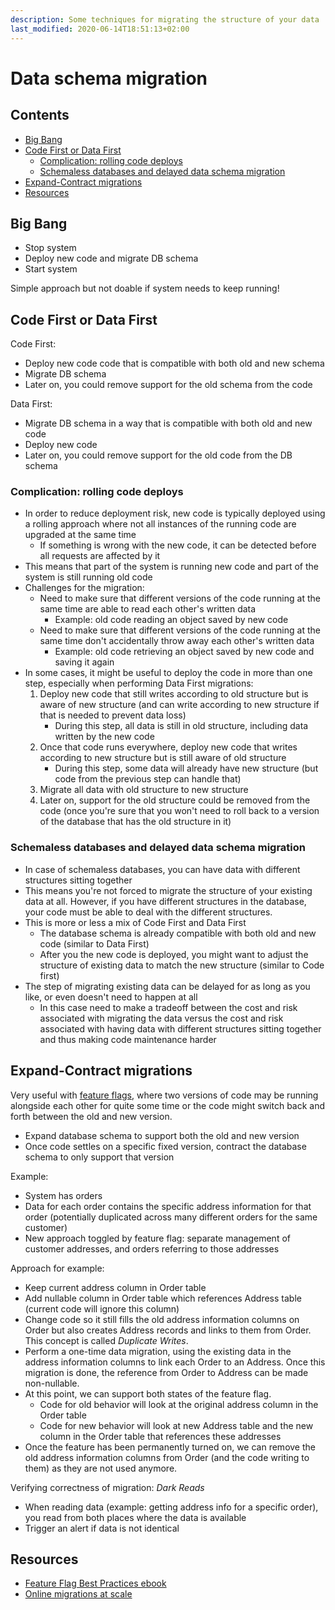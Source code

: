 ```yaml
---
description: Some techniques for migrating the structure of your data
last_modified: 2020-06-14T18:51:13+02:00
---
```


# Data schema migration

## Contents

-   [Big Bang](#big-bang)
-   [Code First or Data First](#code-first-or-data-first)
    -   [Complication: rolling code deploys](#complication-rolling-code-deploys)
    -   [Schemaless databases and delayed data schema migration](#schemaless-databases-and-delayed-data-schema-migration)
-   [Expand-Contract migrations](#expand-contract-migrations)
-   [Resources](#resources)

## Big Bang

-   Stop system
-   Deploy new code and migrate DB schema
-   Start system

Simple approach but not doable if system needs to keep running!

## Code First or Data First

Code First:

-   Deploy new code code that is compatible with both old and new schema
-   Migrate DB schema
-   Later on, you could remove support for the old schema from the code

Data First:

-   Migrate DB schema in a way that is compatible with both old and new code
-   Deploy new code
-   Later on, you could remove support for the old code from the DB schema

### Complication: rolling code deploys

-   In order to reduce deployment risk, new code is typically deployed using a rolling approach where not all instances of the running code are upgraded at the same time
    -   If something is wrong with the new code, it can be detected before all requests are affected by it
-   This means that part of the system is running new code and part of the system is still running old code
-   Challenges for the migration:
    -   Need to make sure that different versions of the code running at the same time are able to read each other's written data
        -   Example: old code reading an object saved by new code
    -   Need to make sure that different versions of the code running at the same time don't accidentally throw away each other's written data
        -   Example: old code retrieving an object saved by new code and saving it again
-   In some cases, it might be useful to deploy the code in more than one step, especially when performing Data First migrations:
    1.  Deploy new code that still writes according to old structure but is aware of new structure (and can write according to new structure if that is needed to prevent data loss)
        -   During this step, all data is still in old structure, including data written by the new code
    2.  Once that code runs everywhere, deploy new code that writes according to new structure but is still aware of old structure
        -   During this step, some data will already have new structure (but code from the previous step can handle that)
    3.  Migrate all data with old structure to new structure
    4.  Later on, support for the old structure could be removed from the code (once you're sure that you won't need to roll back to a version of the database that has the old structure in it)

### Schemaless databases and delayed data schema migration

-   In case of schemaless databases, you can have data with different structures sitting together
-   This means you're not forced to migrate the structure of your existing data at all. However, if you have different structures in the database, your code must be able to deal with the different structures.
-   This is more or less a mix of Code First and Data First
    -   The database schema is already compatible with both old and new code (similar to Data First)
    -   After you the new code is deployed, you might want to adjust the structure of existing data to match the new structure (similar to Code first)
-   The step of migrating existing data can be delayed for as long as you like, or even doesn't need to happen at all
    -   In this case need to make a tradeoff between the cost and risk associated with migrating the data versus the cost and risk associated with having data with different structures sitting together and thus making code maintenance harder

## Expand-Contract migrations

Very useful with [feature flags](../processes-techniques/Feature-flags.md), where two versions of code may be running alongside each other for quite some time or the code might switch back and forth between the old and new version.

-   Expand database schema to support both the old and new version
-   Once code settles on a specific fixed version, contract the database schema to only support that version

Example:

-   System has orders
-   Data for each order contains the specific address information for that order (potentially duplicated across many different orders for the same customer)
-   New approach toggled by feature flag: separate management of customer addresses, and orders referring to those addresses

Approach for example:

-   Keep current address column in Order table
-   Add nullable column in Order table which references Address table (current code will ignore this column)
-   Change code so it still fills the old address information columns on Order but also creates Address records and links to them from Order. This concept is called _Duplicate Writes_.
-   Perform a one-time data migration, using the existing data in the address information columns to link each Order to an Address. Once this migration is done, the reference from Order to Address can be made non-nullable.
-   At this point, we can support both states of the feature flag.
    -   Code for old behavior will look at the original address column in the Order table
    -   Code for new behavior will look at new Address table and the new column in the Order table that references these addresses
-   Once the feature has been permanently turned on, we can remove the old address information columns from Order (and the code writing to them) as they are not used anymore.

Verifying correctness of migration: _Dark Reads_

-   When reading data (example: getting address info for a specific order), you read from both places where the data is available
-   Trigger an alert if data is not identical

## Resources

-   [Feature Flag Best Practices ebook](https://try.split.io/oreilly-feature-flag-best-practices)
-   [Online migrations at scale](https://stripe.com/blog/online-migrations)
